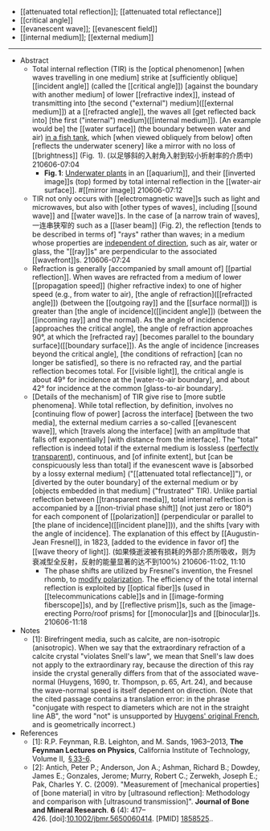 - [[attenuated total reflection]]; [[attenuated total reflectance]]
- [[critical angle]]
- [[evanescent wave]]; [[evanescent field]]
- [[internal medium]]; [[external medium]]
- ---
- Abstract
    - Total internal reflection (TIR) is the [optical phenomenon] [when waves travelling in one medium] strike at [sufficiently oblique] [[incident angle]] (called the [[critical angle]]) [against the boundary with another medium] of lower [[refractive index]], instead of transmitting into [the second ("external") medium]([[external medium]]) at a [[refracted angle]], the waves all [get reflected back into] [the first ("internal") medium]([[internal medium]]). [An example would be] the [[water surface]] (the boundary between water and air) [in a fish tank](((urGU_KMtm))), which [when viewed obliquely from below] often [reflects the underwater scenery] like a mirror with no loss of [[brightness]] (Fig.  1).
(以足够斜的入射角入射到较小折射率的介质中)
210606-07:04
        - **Fig. 1**: [Underwater plants](https://en.wikipedia.org/wiki/File:Aquarium_total_internal_reflection.jpg) in an [[aquarium]], and their [[inverted image]]s (top) formed by total internal reflection in the [[water-air surface]]. #[[mirror image]]
210606-07:12
    - TIR not only occurs with [[electromagnetic wave]]s such as light and microwaves, but also with [other types of waves], including [[sound wave]] and [[water wave]]s. In the case of [a narrow train of waves], 一连串狭窄的 such as a [[laser beam]] (Fig. 2), the reflection [tends to be described in terms of] "rays" rather than waves; in a medium whose properties are [independent of direction](((XRSS8Hg3l))), such as air, water or glass, the "[[ray]]s" are perpendicular to the associated [[wavefront]]s.
210606-07:24
    - Refraction is generally [accompanied by small amount of] [[partial reflection]]. When waves are refracted from a medium of lower [[propagation speed]] (higher refractive index) to one of higher speed (e.g., from water to air), [the angle of refraction]([[refracted angle]]) (between the [[outgoing ray]] and the [[surface normal]]) is greater than [the angle of incidence]([[incident angle]]) (between the [[incoming ray]] and the normal). As the angle of incidence [approaches the critical angle], the angle of refraction approaches 90°, at which the [refracted ray] [becomes parallel to the boundary surface]([[boundary surface]]). As the angle of incidence [increases beyond the critical angle], [the conditions of refraction] [can no longer be satisfied], so there is no refracted ray, and the partial reflection becomes total. For [[visible light]], the critical angle is about 49° for incidence at the [water-to-air boundary], and about 42° for incidence at the common [glass-to-air boundary].
    - [Details of the mechanism] of TIR give rise to [more subtle phenomena]. While total reflection, by definition, involves no [continuing flow of power] [across the interface] [between the two media], the external medium carries a so-called [[evanescent wave]], which [travels along the interface] [with an amplitude that falls off exponentially] [with distance from the interface]. The "total" reflection is indeed total if the external medium is lossless ([perfectly transparent](((ZBWB2tJ2l)))), continuous, and [of infinite extent], but [can be conspicuously less than total] if the evanescent wave is [absorbed by a lossy external medium] ("[[attenuated total reflectance]]"), or [diverted by the outer boundary] of the external medium or by [objects embedded in that medium] ("frustrated" TIR). Unlike partial reflection between [[transparent media]], total internal reflection is accompanied by a [[non-trivial phase shift]] (not just zero or 180°) for each component of [[polarization]] (perpendicular or parallel to [the plane of incidence]([[incident plane]])), and the shifts [vary with the angle of incidence]. The explanation of this effect by [[Augustin-Jean Fresnel]], in 1823, [added to the evidence in favor of] the [[wave theory of light]].
(如果倏逝波被有损耗的外部介质所吸收，则为衰减型全反射，反射的能量显著的达不到100%)
210606-11:02, 11:10
        - The phase shifts are utilized by Fresnel's invention, the Fresnel rhomb, to [modify polarization](((zTDHzwRYT))). The efficiency of the total internal reflection is exploited by [[optical fiber]]s (used in [[telecommunications cable]]s and in [[image-forming fiberscope]]s), and by [[reflective prism]]s, such as the [image-erecting Porro/roof prisms] for [[monocular]]s and [[binocular]]s. 
210606-11:18
- Notes
    - [1]: Birefringent media, such as calcite, are non-isotropic (anisotropic). When we say that the extraordinary refraction of a calcite crystal "violates Snell's law", we mean that Snell's law does not apply to the extraordinary ray, because the direction of this ray inside the crystal generally differs from that of the associated wave-normal (Huygens, 1690, tr. Thompson, p. 65, Art. 24), and because the wave-normal speed is itself dependent on direction. (Note that the cited passage contains a translation error: in the phrase "conjugate with respect to diameters which are not in the straight line AB", the word "not" is unsupported by [Huygens' original French](https://www.dbnl.org/tekst/huyg003oeuv19_01/huyg003oeuv19_01_0102.php), and is geometrically incorrect.)
- References
    - [1]: R.P. Feynman, R.B. Leighton, and M. Sands, 1963–2013, __The Feynman Lectures on Physics__, California Institute of Technology, Volume II,  [§ 33-6](http://www.feynmanlectures.caltech.edu/II_33.html#Ch33-S6).
    - [2]: Antich, Peter P.; Anderson, Jon A.; Ashman, Richard B.; Dowdey, James E.; Gonzales, Jerome; Murry, Robert C.; Zerwekh, Joseph E.; Pak, Charles Y. C. (2009). "Measurement of [mechanical properties] of [bone material] in vitro by [ultrasound reflection]: Methodology and comparison with [ultrasound transmission]". __Journal of Bone and Mineral Research__. **6** (4): 417–426. [doi]:[10.1002/jbmr.5650060414](https://doi.org/10.1002%2Fjbmr.5650060414). [PMID] [1858525](https://pubmed.ncbi.nlm.nih.gov/1858525)..
